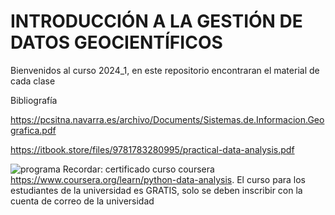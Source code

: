 # INTRODUCCIÓN A LA GESTIÓN DE DATOS GEOCIENTÍFICOS
Bienvenidos al curso 2024_1, en este repositorio encontraran el material de cada clase

Bibliografía

https://pcsitna.navarra.es/archivo/Documents/Sistemas.de.Informacion.Geografica.pdf

https://itbook.store/files/9781783280995/practical-data-analysis.pdf


![programa](https://github.com/LuisaFdaGomez/INTRODUCCION-A-LA-GESTION-DE-DATOS-GEOCIENTIFICOS/assets/66097296/d7da0970-3ebe-41a7-8343-90218dd3f126)
Recordar: certificado curso coursera https://www.coursera.org/learn/python-data-analysis.
El curso para los estudiantes de la universidad es GRATIS, solo se deben inscribir con la cuenta de correo de la universidad


